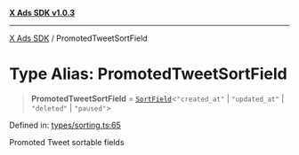 [**X Ads SDK v1.0.3**](../README.md)

***

[X Ads SDK](../globals.md) / PromotedTweetSortField

# Type Alias: PromotedTweetSortField

> **PromotedTweetSortField** = [`SortField`](SortField.md)\<`"created_at"` \| `"updated_at"` \| `"deleted"` \| `"paused"`\>

Defined in: [types/sorting.ts:65](https://github.com/kage1020/x-ads-sdk/blob/main/src/types/sorting.ts#L65)

Promoted Tweet sortable fields
